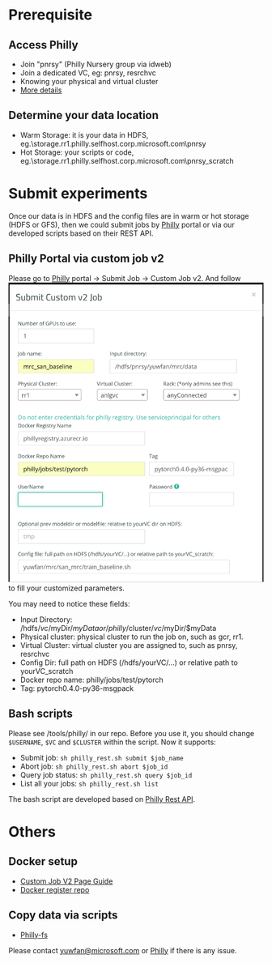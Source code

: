 # Prerequisite
## Access Philly
* Join "pnrsy" (Philly Nursery group via idweb)
* Join a dedicated VC, eg: pnrsy, resrchvc 
* Knowing your physical and virtual cluster
* [More details](https://phillydocs.azurewebsites.net/articles/Getting_Access.html)

## Determine your data location
* Warm Storage: it is your data in HDFS, eg.\\storage.rr1.philly.selfhost.corp.microsoft.com​\pnrsy
* Hot Storage: your scripts or code, eg.\\storage.rr1.philly.selfhost.corp.microsoft.com​\pnrsy_scratch

# Submit experiments
Once our data is in HDFS and the config files are in warm or hot storage (HDFS or GFS), then we could submit jobs by [Philly](https://philly/) portal or via our developed scripts based on their REST API.

## Philly Portal via custom job v2
Please go to [Philly](https://philly) portal -> Submit Job -> Custom Job v2. And follow ![this screenshot](./images/custom_v2.png) to fill your customized parameters.

You may need to notice these fields:

* Input Directory: /hdfs/$vc/$myDir/$myData or /philly/$cluster/$vc/$myDir/$myData
* Physical cluster: physical cluster to run the job on, such as gcr, rr1.
* Virtual Cluster: virtual cluster you are assigned to, such as pnrsy, resrchvc
* Config Dir: full path on HDFS (/hdfs/yourVC/...) or relative path to yourVC_scratch 
* Docker repo name: philly/jobs/test/pytorch
* Tag: pytorch0.4.0-py36-msgpack

## Bash scripts

Please see /tools/philly/ in our repo. Before you use it, you should change `$USERNAME`, `$VC` and `$CLUSTER` within the script. Now it supports:

* Submit job: `sh philly_rest.sh submit $job_name`
* Abort job: `sh philly_rest.sh abort $job_id`
* Query job status: `sh philly_rest.sh query $job_id`
* List all your jobs: `sh philly_rest.sh list`


The bash script are developed based on [Philly Rest API](https://microsoft.sharepoint.com/:w:/r/teams/ATISG/_layouts/15/WopiFrame.aspx?sourcedoc={A4EFAD56-16D6-43B8-AE07-E158B34DA643}&file=Philly%20REST%20API.docx&action=default).


# Others
## Docker setup
* [Custom Job V2 Page Guide](https://phillydocs.azurewebsites.net/articles/Custom_Job_V2.html)
* [Docker register repo](https://philly.visualstudio.com/DefaultCollection/_git/commonPhilly)

## Copy data via scripts
* [Philly-fs](https://phillydocs.azurewebsites.net/articles/philly_fs.html)

Please contact yuwfan@microsoft.com or [Philly](https://philly) if there is any issue.


